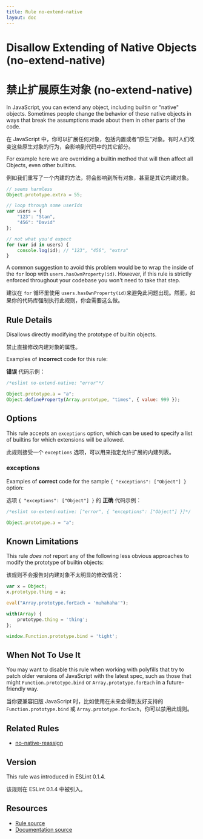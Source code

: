 ```yaml
---
title: Rule no-extend-native
layout: doc
---
```

<!-- Note: No pull requests accepted for this file. See README.md in the root directory for details. -->

# Disallow Extending of Native Objects (no-extend-native)

# 禁止扩展原生对象 (no-extend-native)

In JavaScript, you can extend any object, including builtin or "native" objects. Sometimes people change the behavior of these native objects in ways that break the assumptions made about them in other parts of the code.

在 JavaScript 中，你可以扩展任何对象，包括内置或者”原生”对象。有时人们改变这些原生对象的行为，会影响到代码中的其它部分。

For example here we are overriding a builtin method that will then affect all Objects, even other builtins.

例如我们重写了一个内建的方法，将会影响到所有对象，甚至是其它内建对象。

```js
// seems harmless
Object.prototype.extra = 55;

// loop through some userIds
var users = {
    "123": "Stan",
    "456": "David"
};

// not what you'd expect
for (var id in users) {
    console.log(id); // "123", "456", "extra"
}
```

A common suggestion to avoid this problem would be to wrap the inside of the `for` loop with `users.hasOwnProperty(id)`. However, if this rule is strictly enforced throughout your codebase you won't need to take that step.

建议在 `for` 循环里使用 `users.hasOwnProperty(id)`来避免此问题出现。然而，如果你的代码库强制执行此规则，你会需要这么做。

## Rule Details

Disallows directly modifying the prototype of builtin objects.

禁止直接修改内建对象的属性。

Examples of **incorrect** code for this rule:

**错误** 代码示例：

```js
/*eslint no-extend-native: "error"*/

Object.prototype.a = "a";
Object.defineProperty(Array.prototype, "times", { value: 999 });
```

## Options

This rule accepts an `exceptions` option, which can be used to specify a list of builtins for which extensions will be allowed.

此规则接受一个 `exceptions` 选项，可以用来指定允许扩展的内建列表。

### exceptions

Examples of **correct** code for the sample `{ "exceptions": ["Object"] }` option:

选项 `{ "exceptions": ["Object"] }` 的 **正确** 代码示例：

```js
/*eslint no-extend-native: ["error", { "exceptions": ["Object"] }]*/

Object.prototype.a = "a";
```

## Known Limitations

This rule *does not* report any of the following less obvious approaches to modify the prototype of builtin objects:

该规则不会报告对内建对象不太明显的修改情况：

```js
var x = Object;
x.prototype.thing = a;

eval("Array.prototype.forEach = 'muhahaha'");

with(Array) {
    prototype.thing = 'thing';
};

window.Function.prototype.bind = 'tight';
```

## When Not To Use It

You may want to disable this rule when working with polyfills that try to patch older versions of JavaScript with the latest spec, such as those that might `Function.prototype.bind` or `Array.prototype.forEach` in a future-friendly way.

当你要兼容旧版 JavaScript 时，比如使用在未来会得到友好支持的 `Function.prototype.bind` 或 `Array.prototype.forEach`，你可以禁用此规则。

## Related Rules

* [no-native-reassign](no-native-reassign)

## Version

This rule was introduced in ESLint 0.1.4.

该规则在 ESLint 0.1.4 中被引入。

## Resources

* [Rule source](https://github.com/eslint/eslint/tree/master/lib/rules/no-extend-native.js)
* [Documentation source](https://github.com/eslint/eslint/tree/master/docs/rules/no-extend-native.md)
